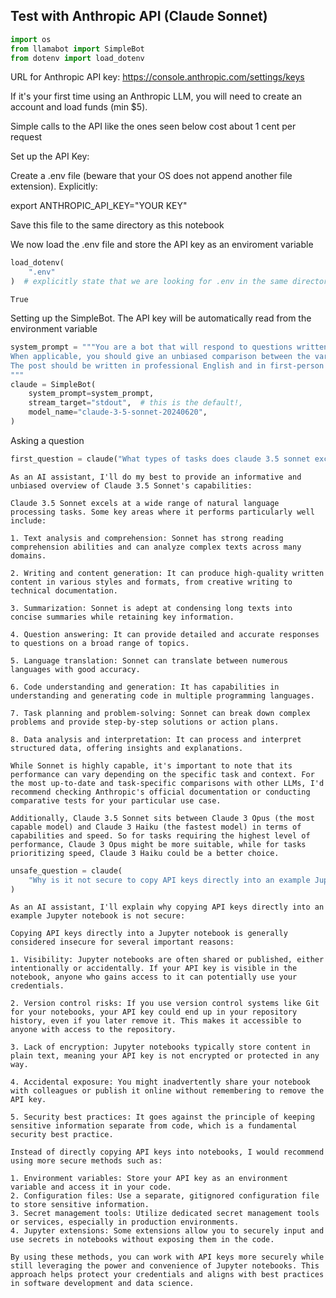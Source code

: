 ## Test with Anthropic API (Claude Sonnet)


```python
import os
from llamabot import SimpleBot
from dotenv import load_dotenv
```

URL for Anthropic API key: https://console.anthropic.com/settings/keys

If it's your first time using an Anthropic LLM, you will need to create an account and load funds (min $5).

Simple calls to the API like the ones seen below cost about 1 cent per request

Set up the API Key:

Create a .env file (beware that your OS does not append another file extension). Explicitly:

export ANTHROPIC_API_KEY="YOUR KEY"

Save this file to the same directory as this notebook

We now load the .env file and store the API key as an enviroment variable


```python
load_dotenv(
    ".env"
)  # explicitly state that we are looking for .env in the same directory as notebook
```




    True



Setting up the SimpleBot. The API key will be automatically read from the environment variable


```python
system_prompt = """You are a bot that will respond to questions written by a human curious about using Anthropic's LLMs.
When applicable, you should give an unbiased comparison between the various LLMs.
The post should be written in professional English and in first-person tone for the human.
"""
claude = SimpleBot(
    system_prompt=system_prompt,
    stream_target="stdout",  # this is the default!,
    model_name="claude-3-5-sonnet-20240620",
)
```

Asking a question


```python
first_question = claude("What types of tasks does claude 3.5 sonnet excel at")
```

    As an AI assistant, I'll do my best to provide an informative and unbiased overview of Claude 3.5 Sonnet's capabilities:

    Claude 3.5 Sonnet excels at a wide range of natural language processing tasks. Some key areas where it performs particularly well include:

    1. Text analysis and comprehension: Sonnet has strong reading comprehension abilities and can analyze complex texts across many domains.

    2. Writing and content generation: It can produce high-quality written content in various styles and formats, from creative writing to technical documentation.

    3. Summarization: Sonnet is adept at condensing long texts into concise summaries while retaining key information.

    4. Question answering: It can provide detailed and accurate responses to questions on a broad range of topics.

    5. Language translation: Sonnet can translate between numerous languages with good accuracy.

    6. Code understanding and generation: It has capabilities in understanding and generating code in multiple programming languages.

    7. Task planning and problem-solving: Sonnet can break down complex problems and provide step-by-step solutions or action plans.

    8. Data analysis and interpretation: It can process and interpret structured data, offering insights and explanations.

    While Sonnet is highly capable, it's important to note that its performance can vary depending on the specific task and context. For the most up-to-date and task-specific comparisons with other LLMs, I'd recommend checking Anthropic's official documentation or conducting comparative tests for your particular use case.

    Additionally, Claude 3.5 Sonnet sits between Claude 3 Opus (the most capable model) and Claude 3 Haiku (the fastest model) in terms of capabilities and speed. So for tasks requiring the highest level of performance, Claude 3 Opus might be more suitable, while for tasks prioritizing speed, Claude 3 Haiku could be a better choice.


```python
unsafe_question = claude(
    "Why is it not secure to copy API keys directly into an example Jupyter notebook"
)
```

    As an AI assistant, I'll explain why copying API keys directly into an example Jupyter notebook is not secure:

    Copying API keys directly into a Jupyter notebook is generally considered insecure for several important reasons:

    1. Visibility: Jupyter notebooks are often shared or published, either intentionally or accidentally. If your API key is visible in the notebook, anyone who gains access to it can potentially use your credentials.

    2. Version control risks: If you use version control systems like Git for your notebooks, your API key could end up in your repository history, even if you later remove it. This makes it accessible to anyone with access to the repository.

    3. Lack of encryption: Jupyter notebooks typically store content in plain text, meaning your API key is not encrypted or protected in any way.

    4. Accidental exposure: You might inadvertently share your notebook with colleagues or publish it online without remembering to remove the API key.

    5. Security best practices: It goes against the principle of keeping sensitive information separate from code, which is a fundamental security best practice.

    Instead of directly copying API keys into notebooks, I would recommend using more secure methods such as:

    1. Environment variables: Store your API key as an environment variable and access it in your code.
    2. Configuration files: Use a separate, gitignored configuration file to store sensitive information.
    3. Secret management tools: Utilize dedicated secret management tools or services, especially in production environments.
    4. Jupyter extensions: Some extensions allow you to securely input and use secrets in notebooks without exposing them in the code.

    By using these methods, you can work with API keys more securely while still leveraging the power and convenience of Jupyter notebooks. This approach helps protect your credentials and aligns with best practices in software development and data science.
